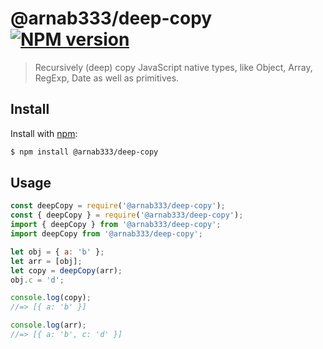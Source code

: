 # @arnab333/deep-copy [![NPM version](https://img.shields.io/npm/v/@arnab333/deep-copy.svg?style=flat)](https://www.npmjs.com/package/@arnab333/deep-copy)

> Recursively (deep) copy JavaScript native types, like Object, Array, RegExp, Date as well as primitives.

## Install

Install with [npm](https://www.npmjs.com/):

```sh
$ npm install @arnab333/deep-copy
```

## Usage

```js
const deepCopy = require('@arnab333/deep-copy');
const { deepCopy } = require('@arnab333/deep-copy');
import { deepCopy } from '@arnab333/deep-copy';
import deepCopy from '@arnab333/deep-copy';

let obj = { a: 'b' };
let arr = [obj];
let copy = deepCopy(arr);
obj.c = 'd';

console.log(copy);
//=> [{ a: 'b' }]

console.log(arr);
//=> [{ a: 'b', c: 'd' }]
```

